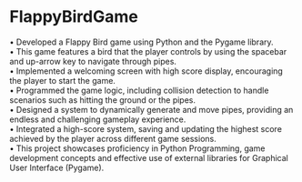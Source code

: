 # FlappyBirdGame
•	Developed a Flappy Bird game using Python and the Pygame library. <br>
•	This game features a bird that the player controls by using the spacebar and up-arrow key to navigate through pipes.<br>
•	Implemented a welcoming screen with high score display, encouraging the player to start the game.<br>
•	Programmed the game logic, including collision detection to handle scenarios such as hitting the ground or the pipes.<br>
•	Designed a system to dynamically generate and move pipes, providing an endless and challenging gameplay experience.<br>
•	Integrated a high-score system, saving and updating the highest score achieved by the player across different game sessions.<br>
•	This project showcases proficiency in Python Programming, game development concepts and effective use of external libraries for Graphical User Interface (Pygame).
